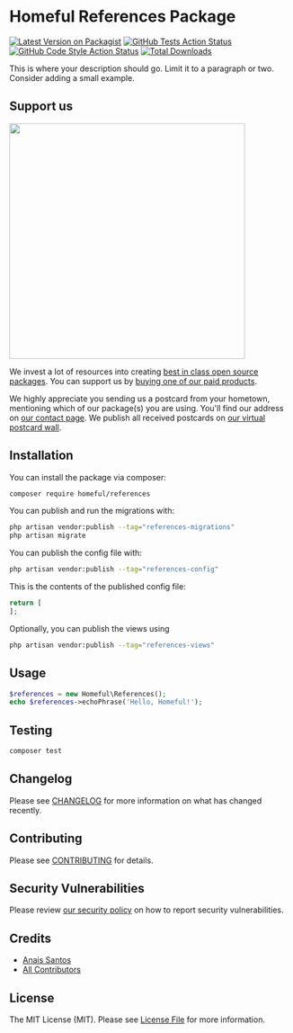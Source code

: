 # Homeful References Package

[![Latest Version on Packagist](https://img.shields.io/packagist/v/homeful/references.svg?style=flat-square)](https://packagist.org/packages/homeful/references)
[![GitHub Tests Action Status](https://img.shields.io/github/actions/workflow/status/homeful/references/run-tests.yml?branch=main&label=tests&style=flat-square)](https://github.com/homeful/references/actions?query=workflow%3Arun-tests+branch%3Amain)
[![GitHub Code Style Action Status](https://img.shields.io/github/actions/workflow/status/homeful/references/fix-php-code-style-issues.yml?branch=main&label=code%20style&style=flat-square)](https://github.com/homeful/references/actions?query=workflow%3A"Fix+PHP+code+style+issues"+branch%3Amain)
[![Total Downloads](https://img.shields.io/packagist/dt/homeful/references.svg?style=flat-square)](https://packagist.org/packages/homeful/references)

This is where your description should go. Limit it to a paragraph or two. Consider adding a small example.

## Support us

[<img src="https://github-ads.s3.eu-central-1.amazonaws.com/references.jpg?t=1" width="419px" />](https://spatie.be/github-ad-click/references)

We invest a lot of resources into creating [best in class open source packages](https://spatie.be/open-source). You can support us by [buying one of our paid products](https://spatie.be/open-source/support-us).

We highly appreciate you sending us a postcard from your hometown, mentioning which of our package(s) you are using. You'll find our address on [our contact page](https://spatie.be/about-us). We publish all received postcards on [our virtual postcard wall](https://spatie.be/open-source/postcards).

## Installation

You can install the package via composer:

```bash
composer require homeful/references
```

You can publish and run the migrations with:

```bash
php artisan vendor:publish --tag="references-migrations"
php artisan migrate
```

You can publish the config file with:

```bash
php artisan vendor:publish --tag="references-config"
```

This is the contents of the published config file:

```php
return [
];
```

Optionally, you can publish the views using

```bash
php artisan vendor:publish --tag="references-views"
```

## Usage

```php
$references = new Homeful\References();
echo $references->echoPhrase('Hello, Homeful!');
```

## Testing

```bash
composer test
```

## Changelog

Please see [CHANGELOG](CHANGELOG.md) for more information on what has changed recently.

## Contributing

Please see [CONTRIBUTING](CONTRIBUTING.md) for details.

## Security Vulnerabilities

Please review [our security policy](../../security/policy) on how to report security vulnerabilities.

## Credits

- [Anais Santos](https://github.com/anais-enclavewrx)
- [All Contributors](../../contributors)

## License

The MIT License (MIT). Please see [License File](LICENSE.md) for more information.
